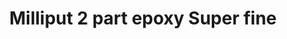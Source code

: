 ---
layout: product
title: "Milliput 2 part epoxy Super fine"
price: "1200" 
desc: "N/A"
img_path: "/assets/img/MIL_SFW.jpg"
brand: "N/A"
available: true
special_offer: false
new: false
soon: false
cat: "00"
subcat: "00"
subsubcat: "0N/A"
sifra: "MIL_SFW"
popular: false
---